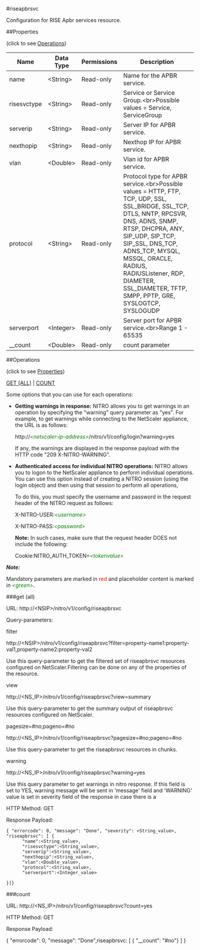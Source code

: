 #riseapbrsvc

Configuration for RISE Apbr services resource.


##Properties 
<span>(click to see [Operations](#operations))</span>


<table><thead><tr><th>Name</th><th> Data Type</th><th> Permissions</th><th>Description</th></tr></thead><tbody><tr><td>name</td><td>&lt;String></td><td>Read-only</td><td>Name for the APBR service.</td><tr><tr><td>risesvctype</td><td>&lt;String></td><td>Read-only</td><td>Service or Service Group.&lt;br>Possible values = Service, ServiceGroup</td><tr><tr><td>serverip</td><td>&lt;String></td><td>Read-only</td><td>Server IP for APBR service.</td><tr><tr><td>nexthopip</td><td>&lt;String></td><td>Read-only</td><td>Nexthop IP for APBR service.</td><tr><tr><td>vlan</td><td>&lt;Double></td><td>Read-only</td><td>Vlan id for APBR service.</td><tr><tr><td>protocol</td><td>&lt;String></td><td>Read-only</td><td>Protocol type for APBR service.&lt;br>Possible values = HTTP, FTP, TCP, UDP, SSL, SSL_BRIDGE, SSL_TCP, DTLS, NNTP, RPCSVR, DNS, ADNS, SNMP, RTSP, DHCPRA, ANY, SIP_UDP, SIP_TCP, SIP_SSL, DNS_TCP, ADNS_TCP, MYSQL, MSSQL, ORACLE, RADIUS, RADIUSListener, RDP, DIAMETER, SSL_DIAMETER, TFTP, SMPP, PPTP, GRE, SYSLOGTCP, SYSLOGUDP</td><tr><tr><td>serverport</td><td>&lt;Integer></td><td>Read-only</td><td>Server port for APBR service.&lt;br>Range 1 - 65535</td><tr><tr><td>__count</td><td>&lt;Double></td><td>Read-only</td><td>count parameter</td><tr></tbody></table>
##Operations 
<span>(click to see [Properties](#properties))</span>


[GET (ALL)](#get-(all)) | [COUNT](#count)


Some options that you can use for each operations:
<ul><li><p><b>Getting warnings in response:</b> NITRO allows you to get warnings in an operation by specifying the "warning" query parameter as "yes". For example, to get warnings while connecting to the NetScaler appliance, the URL is as follows:</p><p>http://<span style="color:green;font-style:italic;">&lt;netscaler-ip-address&gt;</span>/nitro/v1/config/login?warning=yes</p><p>If any, the warnings are displayed in the response payload with the HTTP code "209 X-NITRO-WARNING".</p></li><li><p><b>Authenticated access for individual NITRO operations:</b> NITRO allows you to logon to the NetScaler appliance to perform individual operations. You can use this option instead of creating a NITRO session (using the login object) and then using that session to perform all operations,</p><p>To do this, you must specify the username and password in the request header of the NITRO request as follows:</p><p>X-NITRO-USER:<span style="color:green;font-style:italic;">&lt;username&gt;</span></p><p>X-NITRO-PASS:<span style="color:green;font-style:italic;">&lt;password&gt;</span></p><p><b>Note:</b> In such cases, make sure that the request header DOES not include the following:</p><p>Cookie:NITRO_AUTH_TOKEN=<span style="color:green;font-style:italic;">&lt;tokenvalue&gt;</span></p></li></ul>



***Note:*** 
Mandatory parameters are marked in <span style="color:#FF0000;">red</span> and placeholder content is marked in <span style="color:green;font-style:italic">&lt;green&gt;</span>.

###get (all)



URL: http://&lt;NSIP&gt;/nitro/v1/config/riseapbrsvc
Query-parameters:
filter
http://&lt;NSIP&gt;/nitro/v1/config/riseapbrsvc?filter=property-name1:property-val1,property-name2:property-val2
Use this query-parameter to get the filtered set of riseapbrsvc resources configured on NetScaler.Filtering can be done on any of the properties of the resource.


view
http://&lt;NS_IP&gt;/nitro/v1/config/riseapbrsvc?view=summary
Use this query-parameter to get the summary output of riseapbrsvc resources configured on NetScaler.


pagesize=#no;pageno=#no
http://&lt;NS_IP&gt;/nitro/v1/config/riseapbrsvc?pagesize=#no;pageno=#no
Use this query-parameter to get the riseapbrsvc resources in chunks.


warning
http://&lt;NS_IP&gt;/nitro/v1/config/riseapbrsvc?warning=yes
Use this query parameter to get warnings in nitro response. If this field is set to YES, warning message will be sent in 'message' field and 'WARNING' value is set in severity field of the response in case there is a



HTTP Method: GET
Response Payload: ```{ "errorcode": 0, "message": "Done", "severity": <String_value>, "riseapbrsvc": [ {      "name":<String_value>,      "risesvctype":<String_value>,      "serverip":<String_value>,      "nexthopip":<String_value>,      "vlan":<Double_value>,      "protocol":<String_value>,      "serverport":<Integer_value>}]}```



###count



URL: http://&lt;NS_IP&gt;/nitro/v1/config/riseapbrsvc?count=yes
HTTP Method: GET
Response Payload: 
{ "errorcode": 0, "message": "Done",riseapbrsvc: [ { "__count": "#no"} ] }


